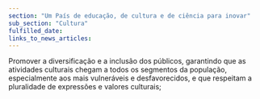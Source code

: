 ```yaml
---
section: "Um País de educação, de cultura e de ciência para inovar"
sub_section: "Cultura"
fulfilled_date:
links_to_news_articles:
---
```


Promover a diversificação e a inclusão dos públicos, garantindo que as atividades culturais chegam a todos os segmentos da população, especialmente aos mais vulneráveis e desfavorecidos, e que respeitam a pluralidade de expressões e valores culturais;
